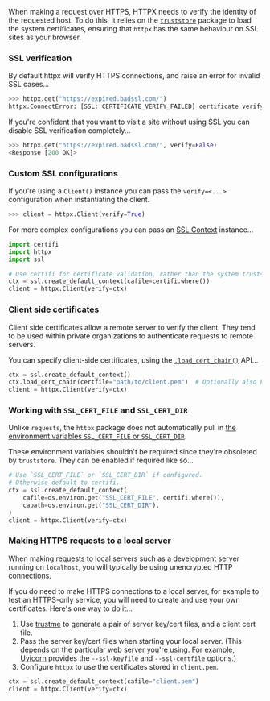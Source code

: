 When making a request over HTTPS, HTTPX needs to verify the identity of the requested host. To do this, it relies on the [`truststore`](https://truststore.readthedocs.io/en/latest/) package to load the system certificates, ensuring that `httpx` has the same behaviour on SSL sites as your browser.

### SSL verification

By default httpx will verify HTTPS connections, and raise an error for invalid SSL cases...

```python
>>> httpx.get("https://expired.badssl.com/")
httpx.ConnectError: [SSL: CERTIFICATE_VERIFY_FAILED] certificate verify failed: certificate has expired (_ssl.c:997)
```

If you're confident that you want to visit a site without using SSL you can disable SSL verification completely...

```python
>>> httpx.get("https://expired.badssl.com/", verify=False)
<Response [200 OK]>
```

### Custom SSL configurations

If you're using a `Client()` instance you can pass the `verify=<...>` configuration when instantiating the client.

```python
>>> client = httpx.Client(verify=True)
```

For more complex configurations you can pass an [SSL Context](https://docs.python.org/3/library/ssl.html) instance...

```python
import certifi
import httpx
import ssl

# Use certifi for certificate validation, rather than the system truststore.
ctx = ssl.create_default_context(cafile=certifi.where())
client = httpx.Client(verify=ctx)
```

### Client side certificates

Client side certificates allow a remote server to verify the client. They tend to be used within private organizations to authenticate requests to remote servers.

You can specify client-side certificates, using the [`.load_cert_chain()`](https://docs.python.org/3/library/ssl.html#ssl.SSLContext.load_cert_chain) API...

```python
ctx = ssl.create_default_context()
ctx.load_cert_chain(certfile="path/to/client.pem")  # Optionally also keyfile or password.
client = httpx.Client(verify=ctx)
```

### Working with `SSL_CERT_FILE` and `SSL_CERT_DIR`

Unlike `requests`, the `httpx` package does not automatically pull in [the environment variables `SSL_CERT_FILE` or `SSL_CERT_DIR`](https://www.openssl.org/docs/manmaster/man3/SSL_CTX_set_default_verify_paths.html). 

These environment variables shouldn't be required since they're obsoleted by `truststore`. They can be enabled if required like so...

```python
# Use `SSL_CERT_FILE` or `SSL_CERT_DIR` if configured.
# Otherwise default to certifi.
ctx = ssl.create_default_context(
    cafile=os.environ.get("SSL_CERT_FILE", certifi.where()),
    capath=os.environ.get("SSL_CERT_DIR"),
)
client = httpx.Client(verify=ctx)
```

### Making HTTPS requests to a local server

When making requests to local servers such as a development server running on `localhost`, you will typically be using unencrypted HTTP connections.

If you do need to make HTTPS connections to a local server, for example to test an HTTPS-only service, you will need to create and use your own certificates. Here's one way to do it...

1. Use [trustme](https://github.com/python-trio/trustme) to generate a pair of server key/cert files, and a client cert file.
2. Pass the server key/cert files when starting your local server. (This depends on the particular web server you're using. For example, [Uvicorn](https://www.uvicorn.org) provides the `--ssl-keyfile` and `--ssl-certfile` options.)
3. Configure `httpx` to use the certificates stored in `client.pem`.

```python
ctx = ssl.create_default_context(cafile="client.pem")
client = httpx.Client(verify=ctx)
```
